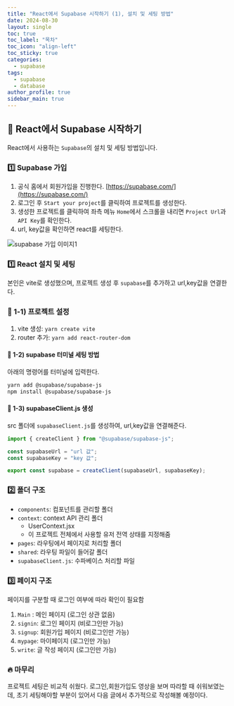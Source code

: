 ```yaml
---
title: "React에서 Supabase 시작하기 (1), 설치 및 세팅 방법"
date: 2024-08-30
layout: single
toc: true
toc_label: "목차"
toc_icon: "align-left"
toc_sticky: true
categories:
  - supabase
tags:
  - supabase
  - database
author_profile: true
sidebar_main: true
---
```


## :ledger: React에서 Supabase 시작하기

React에서 사용하는 `Supabase`의 설치 및 세팅 방법입니다.

### :one: Supabase 가입

1. 공식 홈에서 회원가입을 진행한다. [https://supabase.com/](https://supabase.com/)
2. 로그인 후 `Start your project`를 클릭하여 프로젝트를 생성한다.
3. 생성한 프로젝트를 클릭하여 좌측 메뉴 `Home`에서 스크롤을 내리면 `Project Url`과 `API Key`를 확인한다.
4. url, key값을 확인하면 react를 세팅한다.

![supabase 가입 이미지1](https://github.com/user-attachments/assets/9f709258-ced9-4489-86c9-ef8440f598a3)

### :one: React 설치 및 세팅

본인은 vite로 생성했으며, 프로젝트 생성 후 `supabase`를 추가하고 url,key값을 연결한다.

### :pushpin: 1-1) 프로젝트 설정

1. vite 생성: `yarn create vite`
2. router 추가: `yarn add react-router-dom`

#### :pushpin: 1-2) supabase 터미널 세팅 방법

아래의 명령어를 터미널에 입력한다.

```bash
yarn add @supabase/supabase-js
npm install @supabase/supabase-js
```

#### :pushpin: 1-3) supabaseClient.js 생성

src 폴더에 `supabaseClient.js`를 생성하여, url,key값을 연결해준다.

```jsx
import { createClient } from "@supabase/supabase-js";

const supabaseUrl = "url 값";
const supabaseKey = "key 값";

export const supabase = createClient(supabaseUrl, supabaseKey);
```

### :two: 폴더 구조

- `components`: 컴포넌트를 관리할 폴더
- `context`: context API 관리 폴더
  - UserContext.jsx
  - 이 프로젝트 전체에서 사용할 유저 전역 상태를 지정해줌
- `pages`: 라우팅에서 페이지로 처리할 폴더
- `shared`: 라우팅 파일이 들어갈 폴더
- `supabaseClient.js`: 수파베이스 처리할 파일

### :three: 페이지 구조

페이지를 구분할 때 로그인 여부에 따라 확인이 필요함

1. `Main` : 메인 페이지 (로그인 상관 없음)
2. `signin`: 로그인 페이지 (비로그인만 가능)
3. `signup`: 회원가입 페이지 (비로그인만 가능)
4. `mypage`: 마이페이지 (로그인만 가능)
5. `write`: 글 작성 페이지 (로그인만 가능)

### :fire: 마무리

프로젝트 세팅은 비교적 쉬웠다. 로그인,회원가입도 영상을 보며 따라할 때 쉬워보였는데, 초기 세팅해야할 부분이 있어서 다음 글에서 추가적으로 작성해볼 예정이다.
